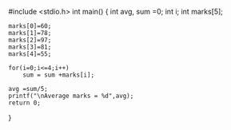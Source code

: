 #include <stdio.h>
int main()
{
    int avg, sum =0;
    int i;
    int marks[5];

    marks[0]=60;
    marks[1]=78;
    marks[2]=97;
    marks[3]=81;
    marks[4]=55;

    for(i=0;i<=4;i++)
        sum = sum +marks[i];

    avg =sum/5;
    printf("\nAverage marks = %d",avg);
    return 0;
}
